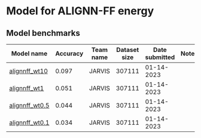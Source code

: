 # Model for ALIGNN-FF energy

<h2>Model benchmarks</h2>

<table style="width:100%" id="j_table">
 <thead>
  <tr>
    <th>Model name</th>
   <!-- <th>Method</th>-->
    <th>Accuracy</th>
    <th>Team name</th>
    <th>Dataset size</th>
    <th>Date submitted</th>
    <th>Notes</th>
  </tr>
 </thead>
<!--table_content--><tr><td><a href="https://pubs.rsc.org/en/content/articlehtml/2023/dd/d2dd00096b" target="_blank">alignnff_wt10</a></td><td>0.097</td><td>JARVIS</td><td>307111</td><td>01-14-2023</td><td></td></tr><!--table_content--><tr><td><a href="https://pubs.rsc.org/en/content/articlehtml/2023/dd/d2dd00096b" target="_blank">alignnff_wt1</a></td><td>0.051</td><td>JARVIS</td><td>307111</td><td>01-14-2023</td><td></td></tr><!--table_content--><tr><td><a href="https://pubs.rsc.org/en/content/articlehtml/2023/dd/d2dd00096b" target="_blank">alignnff_wt0.5</a></td><td>0.044</td><td>JARVIS</td><td>307111</td><td>01-14-2023</td><td></td></tr><!--table_content--><tr><td><a href="https://pubs.rsc.org/en/content/articlehtml/2023/dd/d2dd00096b" target="_blank">alignnff_wt0.1</a></td><td>0.034</td><td>JARVIS</td><td>307111</td><td>01-14-2023</td><td></td></tr><!--table_content-->
</table>